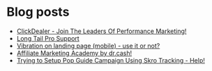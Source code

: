 # Blog posts
<!-- BLOG-POST-LIST:START -->
- [ClickDealer - Join The Leaders Of Performance Marketing!](https://afflift.com/f/threads/clickdealer-join-the-leaders-of-performance-marketing.2440/)
- [Long Tail Pro Support](https://afflift.com/f/threads/long-tail-pro-support.9859/)
- [Vibration on landing page &lpar;mobile&rpar; - use it or not?](https://afflift.com/f/threads/vibration-on-landing-page-mobile-use-it-or-not.9860/)
- [Affiliate Marketing Academy by dr.cash!](https://afflift.com/f/threads/affiliate-marketing-academy-by-dr-cash.9784/)
- [Trying to Setup Pop Guide Campaign Using Skro Tracking - Help!](https://afflift.com/f/threads/trying-to-setup-pop-guide-campaign-using-skro-tracking-help.9850/)
<!-- BLOG-POST-LIST:END -->
